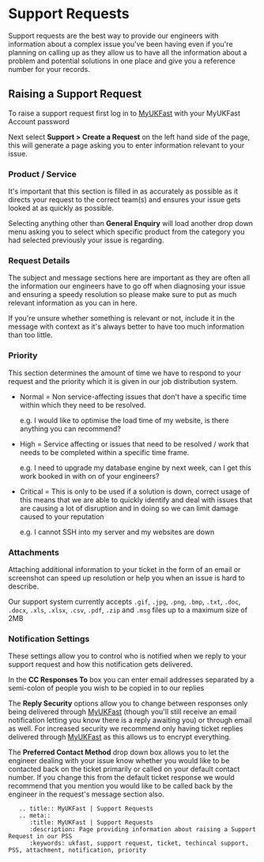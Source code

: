 # Support Requests

Support requests are the best way to provide our engineers with information about a complex issue you've been having even if you're planning on calling up as they allow us to have all the information about a problem and potential solutions in one place and give you a reference number for your records.

## Raising a Support Request

To raise a support request first log in to [MyUKFast](https://www.my.ukfast.co.uk) with your MyUKFast Account password

Next select **Support > Create a Request** on the left hand side of the page, this will generate a page asking you to enter information relevant to your issue.


### Product / Service

It's important that this section is filled in as accurately as possible as it directs your request to the correct team(s) and ensures your issue gets looked at as quickly as possible.

Selecting anything other than **General Enquiry** will load another drop down menu asking you to select which specific product from the category you had selected previously your issue is regarding.

### Request Details

The subject and message sections here are important as they are often all the information our engineers have to go off when diagnosing your issue and ensuring a speedy resolution so please make sure to put as much relevant information as you can in here.

If you're unsure whether something is relevant or not, include it in the message with context as it's always better to have too much information than too little.

### Priority

This section determines the amount of time we have to respond to your request and the priority which it is given in our job distribution system.

* Normal = Non service-affecting issues that don't have a specific time within which they need to be resolved.

  e.g. I would like to optimise the load time of my website, is there anything you can recommend?

* High = Service affecting or issues that need to be resolved / work that needs to be completed within a specific time frame.

  e.g. I need to upgrade my database engine by next week, can I get this work booked in with on of your engineers?

* Critical = This is only to be used if a solution is down, correct usage of this means that we are able to quickly identify and deal with issues that are causing a lot of disruption and in doing so we can limit damage caused to your reputation

  e.g. I cannot SSH into my server and my websites are down


### Attachments

Attaching additional information to your ticket in the form of an email or screenshot can speed up resolution or help you when an issue is hard to describe.

Our support system currently accepts `.gif`, `.jpg`, `.png`, `.bmp`, `.txt`, `.doc`, `.docx`, `.xls`, `.xlsx`, `.csv`, `.pdf`, `.zip` and `.msg` files up to a maximum size of 2MB

### Notification Settings

These settings allow you to control who is notified when we reply to your support request and how this notification gets delivered.

In the **CC Responses To** box you can enter email addresses separated by a semi-colon of people you wish to be copied in to our replies

The **Reply Security** options allow you to change between responses only being delivered through [MyUKFast](https://www.my.ukfast.co.uk) (though you'll still receive an email notification letting you know there is a reply awaiting you) or through email as well. For increased security we recommend only having ticket replies delivered through [MyUKFast](https://www.my.ukfast.co.uk) as this allows us to encrypt everything.

The **Preferred Contact Method** drop down box allows you to let the engineer dealing with your issue know whether you would like to be contacted back on the ticket primarily or called on your default contact number. If you change this from the default ticket response we would recommend that you mention you would like to be called back by the engineer in the request's message section also.

```eval_rst
   .. title:: MyUKFast | Support Requests
   .. meta::
      :title: MyUKFast | Support Requests
      :description: Page providing information about raising a Support Request in our PSS
      :keywords: ukfast, support request, ticket, techincal support, PSS, attachment, notification, priority
```
